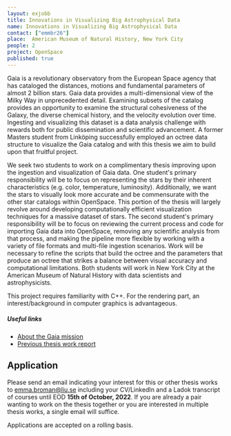 ```yaml
---
layout: exjobb
title: Innovations in Visualizing Big Astrophysical Data
name: Innovations in Visualizing Big Astrophysical Data
contact: ["emmbr26"]
place:  American Museum of Natural History, New York City
people: 2
project: OpenSpace
published: true
---
```


Gaia is a revolutionary observatory from the European Space agency that has cataloged the distances, motions and fundamental parameters of almost 2 billion stars.  Gaia data provides a multi-dimensional view of the Milky Way in unprecedented detail.  Examining subsets of the catalog provides an opportunity to examine the structural cohesiveness of the Galaxy, the diverse chemical history, and the velocity evolution over time.  Ingesting and visualizing this dataset is a data analysis challenge with rewards both for public dissemination and scientific advancement.  A former Masters student from Linköping successfully employed an octree data structure to visualize the Gaia catalog and with this thesis we aim to build upon that fruitful project. 
 
We seek two students to work on a complimentary thesis improving upon the ingestion and visualization of Gaia data. One student's primary responsibility will be to focus on representing the stars by their inherent characteristics (e.g. color, temperature, luminosity).  Additionally, we want the stars to visually look more accurate and be commensurate with the other star catalogs within OpenSpace. This portion of the thesis will largely revolve around developing computationally efficient visualization techniques for a massive dataset of stars. The second student's primary responsibility will be to focus on reviewing the current process and code for importing Gaia data into OpenSpace, removing any scientific analysis from that process, and making the pipeline more flexible by working with a variety of file formats and multi-file ingestion scenarios. Work will be necessary to refine the scripts that build the octree and the parameters that produce an octree that strikes a balance between visual accuracy and computational limitations. Both students will work in New York City at the American Museum of Natural History with data scientists and astrophysicists. 

This project requires familiarity with C++. For the rendering part, an interest/background in computer graphics is advantageous. 


##### Useful links
- [About the Gaia mission](https://sci.esa.int/web/gaia)
- [Previous thesis work report](http://liu.diva-portal.org/smash/get/diva2:1247648/FULLTEXT01.pdf)

## Application
Please send an email indicating your interest for this or other thesis works to [emma.broman@liu.se](mailto:emma.broman@liu.se) including your CV/LinkedIn and a Ladok transcript of courses until EOD **15th of October, 2022**. If you are already a pair wanting to work on the thesis together or you are interested in multiple thesis works, a single email will suffice. 

Applications are accepted on a rolling basis.
